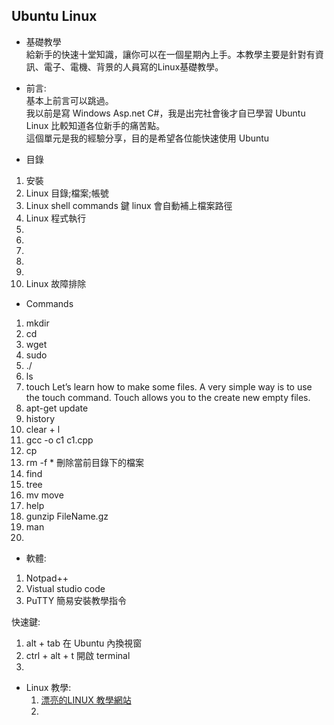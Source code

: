 Ubuntu Linux  
--  
* 基礎教學  
給新手的快速十堂知識，讓你可以在一個星期內上手。本教學主要是針對有資訊、電子、電機、背景的人員寫的Linux基礎教學。  

* 前言:  
基本上前言可以跳過。  
我以前是寫 Windows Asp.net C#，我是出完社會後才自已學習 Ubuntu Linux 比較知道各位新手的痛苦點。  
這個單元是我的經驗分享，目的是希望各位能快速使用 Ubuntu  
  
* 目錄  
1. 安裝
2. Linux 目錄;檔案;帳號
3. Linux shell commands <Tab>鍵 linux 會自動補上檔案路徑
4. Linux 程式執行
5. 
6.
7.
8.
9.
10. Linux 故障排除  


* Commands  
1. mkdir  
2. cd  
3. wget  
4. sudo  
5. ./  
6. ls
7. touch  Let’s learn how to make some files. A very simple way is to use the touch command. Touch allows you to the create new empty files.  
8. apt-get update  
9. history  
10. clear   <control> + l  
11. gcc -o c1 c1.cpp  
12. cp  
13. rm -f *        刪除當前目錄下的檔案  
14. find  
15. tree  
16. mv    move  
17. help  
18. gunzip FileName.gz     
19. man  
20. 
  


* 軟體:
1. Notpad++
2. Vistual studio code  
3. PuTTY 簡易安裝教學指令
  
  
快速鍵:  
1. alt + tab 在 Ubuntu 內換視窗  
2. ctrl  + alt + t  開啟 terminal  
3.  
  
  
* Linux 教學:  
  1. [漂亮的LINUX 教學網站](https://linuxjourney.com/?fbclid=IwAR2lLTtFWrZYowy6OzY-xyKTkI2rGhM3VSyvUHhvqzx2vtdx8yxiB5oG9Rs)  
  2.
